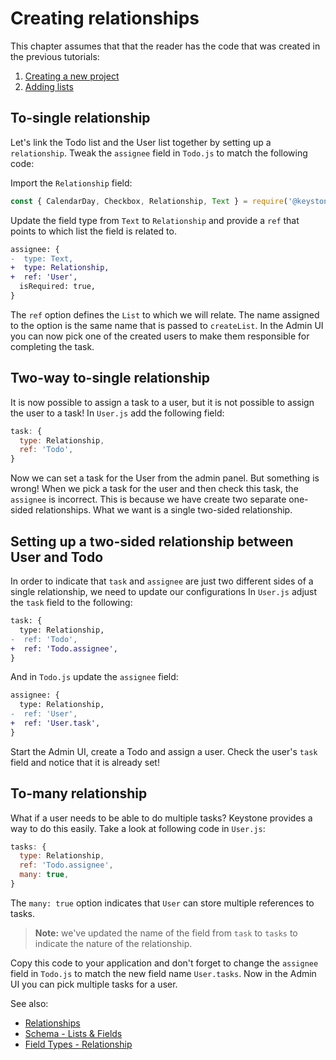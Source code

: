 <!--[meta]
section: tutorials
title: Creating relationships
order: 4
[meta]-->

# Creating relationships

This chapter assumes that that the reader has the code that was created in the
previous tutorials:

1. [Creating a new project](/docs/tutorials/new-project.md)
2. [Adding lists](/docs/tutorials/add-lists.md)

## To-single relationship

Let's link the Todo list and the User list together by setting up
a `relationship`. Tweak the `assignee` field in `Todo.js` to match the following code:

Import the `Relationship` field:

```javascript title=/lists/Todo.js
const { CalendarDay, Checkbox, Relationship, Text } = require('@keystonejs/fields');
```

Update the field type from `Text` to `Relationship` and provide a `ref` that
points to which list the field is related to.

```diff title=/lists/Todo.js allowCopy=false showLanguage=false
assignee: {
-  type: Text,
+  type: Relationship,
+  ref: 'User',
  isRequired: true,
}
```

The `ref` option defines the `List` to which we will relate. The name assigned
to the option is the same name that is passed to `createList`. In the Admin UI
you can now pick one of the created users to make them responsible for
completing the task.

## Two-way to-single relationship

It is now possible to assign a task to a user, but it is not possible to assign
the user to a task! In `User.js` add the following field:

```javascript title=/lists/User.js
task: {
  type: Relationship,
  ref: 'Todo',
}
```

Now we can set a task for the User from the admin panel. But something is wrong!
When we pick a task for the user and then check this task, the `assignee` is incorrect.
This is because we have create two separate one-sided relationships.
What we want is a single two-sided relationship.

## Setting up a two-sided relationship between User and Todo

In order to indicate that `task` and `assignee` are just two different sides of a single relationship, we need to update our configurations
In `User.js` adjust the `task` field to the following:

```diff title=/lists/User.js allowCopy=false showLanguage=false
task: {
  type: Relationship,
-  ref: 'Todo',
+  ref: 'Todo.assignee',
}
```

And in `Todo.js` update the `assignee` field:

```diff title=/lists/Todo.js allowCopy=false showLanguage=false
assignee: {
  type: Relationship,
-  ref: 'User',
+  ref: 'User.task',
}
```

Start the Admin UI, create a Todo and assign a user. Check the user's `task`
field and notice that it is already set!

## To-many relationship

What if a user needs to be able to do multiple tasks? Keystone provides a way to
do this easily. Take a look at following code in `User.js`:

```javascript title=/lists/User.js
tasks: {
  type: Relationship,
  ref: 'Todo.assignee',
  many: true,
}
```

The `many: true` option indicates that `User` can store multiple references to
tasks.

> **Note:** we've updated the name of the field from `task` to `tasks` to
> indicate the nature of the relationship.

Copy this code to your application and don't forget to change the `assignee`
field in `Todo.js` to match the new field name `User.tasks`. Now in the Admin
UI you can pick multiple tasks for a user.

See also:

- [Relationships](/docs/discussions/relationships.md)
- [Schema - Lists & Fields](/docs/guides/schema.md)
- [Field Types - Relationship](/packages/fields/src/types/Relationship/README.md)
